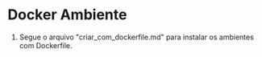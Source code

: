 # Docker Ambiente
1. Segue o arquivo "criar_com_dockerfile.md" para instalar os ambientes com Dockerfile.
